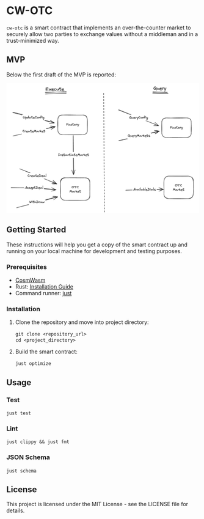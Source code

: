 # CW-OTC

`cw-otc` is a smart contract that implements an over-the-counter market to securely allow two parties
to exchange values without a middleman and in a trust-minimized way.

## MVP

Below the first draft of the MVP is reported:

![image](./assets/mvp.png)

## Getting Started

These instructions will help you get a copy of the smart contract up and running on your local machine for development and testing purposes.

### Prerequisites

- [CosmWasm](https://github.com/CosmWasm/cosmwasm)
- Rust: [Installation Guide](https://www.rust-lang.org/tools/install)
- Command runner: [just](https://github.com/casey/just)

### Installation

1. Clone the repository and move into project directory:

    ```shell
    git clone <repository_url>
    cd <project_directory>
    ```

2. Build the smart contract:

    ```shell
    just optimize
    ```

## Usage

### Test

```shell
just test
```

### Lint

```shell
just clippy && just fmt 
```

### JSON Schema

```shell
just schema
```

## License

This project is licensed under the MIT License - see the LICENSE file for details.
